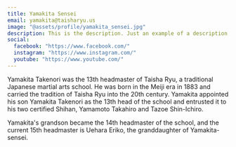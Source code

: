```yaml
---
title: Yamakita Sensei
email: yamakita@taisharyu.us
image: "@assets/profile/yamakita_sensei.jpg"
description: This is the description. Just an example of a description, which is bad. A most not good description indeed, but characters on the page.
social:
  facebook: "https://www.facebook.com/"
  instagram: "https://www.instagram.com/"
  youtube: "https://www.youtube.com/"
---
```


Yamakita Takenori was the 13th headmaster of Taisha Ryu, a traditional Japanese martial arts school. He was born in the Meiji era in 1883 and carried the tradition of Taisha Ryu into the 20th century. Yamakita appointed his son Yamakita Takenori as the 13th head of the school and entrusted it to his two certified Shihan, Yamamoto Takahiro and Tazoe Shin-Ichiro.

Yamakita's grandson became the 14th headmaster of the school, and the current 15th headmaster is Uehara Eriko, the granddaughter of Yamakita-sensei.
